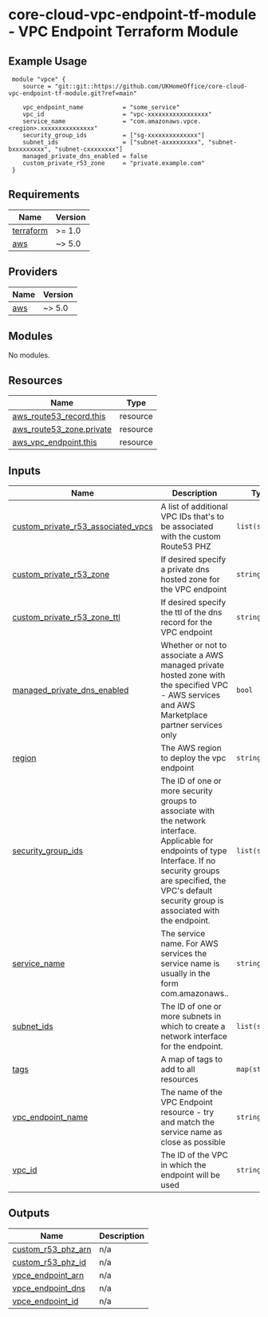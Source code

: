 # core-cloud-vpc-endpoint-tf-module - VPC Endpoint Terraform Module

## Example Usage
```
 module "vpce" {
    source = "git::git::https://github.com/UKHomeOffice/core-cloud-vpc-endpoint-tf-module.git?ref=main"

    vpc_endpoint_name           = "some_service"
    vpc_id                      = "vpc-xxxxxxxxxxxxxxxxx"
    service_name                = "com.amazonaws.vpce.<region>.xxxxxxxxxxxxxxx"
    security_group_ids          = ["sg-xxxxxxxxxxxxxx"]
    subnet_ids                  = ["subnet-axxxxxxxxx", "subnet-bxxxxxxxxx", "subnet-cxxxxxxxx"]
    managed_private_dns_enabled = false
    custom_private_r53_zone     = "private.example.com"
 }
```

<!-- BEGIN_TF_DOCS -->
## Requirements

| Name | Version |
|------|---------|
| <a name="requirement_terraform"></a> [terraform](#requirement\_terraform) | >= 1.0 |
| <a name="requirement_aws"></a> [aws](#requirement\_aws) | ~> 5.0 |

## Providers

| Name | Version |
|------|---------|
| <a name="provider_aws"></a> [aws](#provider\_aws) | ~> 5.0 |

## Modules

No modules.

## Resources

| Name | Type |
|------|------|
| [aws_route53_record.this](https://registry.terraform.io/providers/hashicorp/aws/latest/docs/resources/route53_record) | resource |
| [aws_route53_zone.private](https://registry.terraform.io/providers/hashicorp/aws/latest/docs/resources/route53_zone) | resource |
| [aws_vpc_endpoint.this](https://registry.terraform.io/providers/hashicorp/aws/latest/docs/resources/vpc_endpoint) | resource |

## Inputs

| Name | Description | Type | Default | Required |
|------|-------------|------|---------|:--------:|
| <a name="input_custom_private_r53_associated_vpcs"></a> [custom\_private\_r53\_associated\_vpcs](#input\_custom\_private\_r53\_associated\_vpcs) | A list of additional VPC IDs that's to be associated with the custom Route53 PHZ | `list(string)` | `[]` | no |
| <a name="input_custom_private_r53_zone"></a> [custom\_private\_r53\_zone](#input\_custom\_private\_r53\_zone) | If desired specify a private dns hosted zone for the VPC endpoint | `string` | `""` | no |
| <a name="input_custom_private_r53_zone_ttl"></a> [custom\_private\_r53\_zone\_ttl](#input\_custom\_private\_r53\_zone\_ttl) | If desired specify the ttl of the dns record for the VPC endpoint | `string` | `"300"` | no |
| <a name="input_managed_private_dns_enabled"></a> [managed\_private\_dns\_enabled](#input\_managed\_private\_dns\_enabled) | Whether or not to associate a AWS managed private hosted zone with the specified VPC - AWS services and AWS Marketplace partner services only | `bool` | `false` | no |
| <a name="input_region"></a> [region](#input\_region) | The AWS region to deploy the vpc endpoint | `string` | `"eu-west-2"` | no |
| <a name="input_security_group_ids"></a> [security\_group\_ids](#input\_security\_group\_ids) | The ID of one or more security groups to associate with the network interface. Applicable for endpoints of type Interface. If no security groups are specified, the VPC's default security group is associated with the endpoint. | `list(string)` | `[]` | no |
| <a name="input_service_name"></a> [service\_name](#input\_service\_name) | The service name. For AWS services the service name is usually in the form com.amazonaws.<region>.<service> | `string` | n/a | yes |
| <a name="input_subnet_ids"></a> [subnet\_ids](#input\_subnet\_ids) | The ID of one or more subnets in which to create a network interface for the endpoint. | `list(string)` | `[]` | no |
| <a name="input_tags"></a> [tags](#input\_tags) | A map of tags to add to all resources | `map(string)` | `{}` | no |
| <a name="input_vpc_endpoint_name"></a> [vpc\_endpoint\_name](#input\_vpc\_endpoint\_name) | The name of the VPC Endpoint resource - try and match the service name as close as possible | `string` | n/a | yes |
| <a name="input_vpc_id"></a> [vpc\_id](#input\_vpc\_id) | The ID of the VPC in which the endpoint will be used | `string` | n/a | yes |

## Outputs

| Name | Description |
|------|-------------|
| <a name="output_custom_r53_phz_arn"></a> [custom\_r53\_phz\_arn](#output\_custom\_r53\_phz\_arn) | n/a |
| <a name="output_custom_r53_phz_id"></a> [custom\_r53\_phz\_id](#output\_custom\_r53\_phz\_id) | n/a |
| <a name="output_vpce_endpoint_arn"></a> [vpce\_endpoint\_arn](#output\_vpce\_endpoint\_arn) | n/a |
| <a name="output_vpce_endpoint_dns"></a> [vpce\_endpoint\_dns](#output\_vpce\_endpoint\_dns) | n/a |
| <a name="output_vpce_endpoint_id"></a> [vpce\_endpoint\_id](#output\_vpce\_endpoint\_id) | n/a |
<!-- END_TF_DOCS -->
